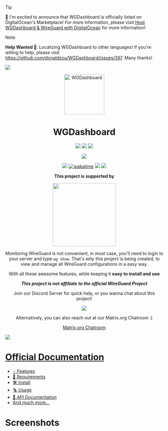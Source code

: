 > [!TIP]
> 🎉 I'm excited to announce that WGDashboard is officially listed on DigitalOcean's Marketplace! For more information, please visit [Host WGDashboard & WireGuard with DigitalOcean﻿](https://donaldzou.dev/WGDashboard-Documentation/host-wgdashboard-wireguard-with-digitalocean.html) for more information!

> [!NOTE]
> **Help Wanted 🎉**: Localizing WGDashboard to other languages! If you're willing to help, please visit https://github.com/donaldzou/WGDashboard/issues/397. Many thanks!

![](https://wgdashboard-resources.tor1.cdn.digitaloceanspaces.com/Posters/Banner.png)


<p align="center">
  <img alt="WGDashboard" src="https://wgdashboard-resources.tor1.cdn.digitaloceanspaces.com/Logos/Logo-2-Rounded-512x512.png" width="128">
</p>
<h1 align="center">WGDashboard</h1>
<p align="center">
    <img src="https://forthebadge.com/images/badges/made-with-python.svg">
    <img src="https://forthebadge.com/images/badges/made-with-javascript.svg">
    <img src="https://forthebadge.com/images/badges/license-mit.svg">
</p>
<p align="center">
    <img src="https://forthebadge.com/images/badges/built-with-love.svg">
</p>

<p align="center">
  <a href="https://github.com/donaldzou/wireguard-dashboard/releases/latest"><img src="https://img.shields.io/github/v/release/donaldzou/wireguard-dashboard"></a>
  <a href="https://wakatime.com/badge/github/donaldzou/WGDashboard"><img src="https://wakatime.com/badge/github/donaldzou/WGDashboard.svg" alt="wakatime"></a>
  <a href="https://hitscounter.dev"><img src="https://hitscounter.dev/api/hit?url=https%3A%2F%2Fgithub.com%2Fdonaldzou%2FWGDashboard&label=Visitor&icon=github&color=%230a58ca"></a>
  <img src="https://img.shields.io/docker/pulls/donaldzou/wgdashboard?logo=docker&label=Docker%20Image%20Pulls&labelColor=ffffff">
</p>
<p align="center"><b>This project is supported by</b></p>
<p align="center">
  <a href="https://m.do.co/c/a84cb9aac585">
    <img src="https://opensource.nyc3.cdn.digitaloceanspaces.com/attribution/assets/SVG/DO_Logo_horizontal_blue.svg" width="201px">
  </a>
</p>
<p align="center">Monitoring WireGuard is not convenient, in most case, you'll need to login to your server and type <code>wg show</code>. That's why this project is being created, to view and manage all WireGuard configurations in a easy way.</p>
<p align="center">With all these awesome features, while keeping it <b>easy to install and use</b></p>

<p align="center"><b><i>This project is not affiliate to the official WireGuard Project</i></b></p>


<p align="center">
  Join our Discord Server for quick help, or you wanna chat about this project!
</p>
<p align="center">
  <a align="center" href="https://discord.gg/72TwzjeuWm"><img src="https://img.shields.io/discord/1276818723637956628?labelColor=ffffff&style=for-the-badge&logo=discord&label=Discord"></a>
</p>
<p align="center">
  Alternatively, you can also reach out at our Matrix.org Chatroom :)
</p>
<p align="center">
  <a href="https://app.element.io/#/room/#wgd:matrix.org">Matrix.org Chatroom</a>
</p>

![](https://wgdashboard-resources.tor1.cdn.digitaloceanspaces.com/Posters/Banner.png)

# [Official Documentation](https://donaldzou.dev/WGDashboard-Documentations)

- [💡 Features](https://donaldzou.github.io/WGDashboard-Documentation/features.html)
- [📝 Requirements](https://donaldzou.github.io/WGDashboard-Documentation/requirements.html)
- [🛠 Install﻿](https://donaldzou.github.io/WGDashboard-Documentation/install.html)
- [🪜 Usage﻿](https://donaldzou.github.io/WGDashboard-Documentation/usage.html)
- [📖 API Documentation﻿](https://donaldzou.github.io/WGDashboard-Documentation/api-documentation.html)
- [And much more...](https://donaldzou.github.io/WGDashboard-Documentation/)

# Screenshots

<img src="https://wgdashboard-resources.tor1.cdn.digitaloceanspaces.com/Documentation%20Images/sign-in.png" alt=""/>
<img src="https://wgdashboard-resources.tor1.cdn.digitaloceanspaces.com/Documentation%20Images/cross-server.png" alt=""/>
<img src="https://wgdashboard-resources.tor1.cdn.digitaloceanspaces.com/Documentation%20Images/index.png" alt=""/>
<img src="https://wgdashboard-resources.tor1.cdn.digitaloceanspaces.com/Documentation%20Images/new-configuration.png" alt="" />
<img src="https://wgdashboard-resources.tor1.cdn.digitaloceanspaces.com/Documentation%20Images/settings.png" alt="" />
<img src="https://wgdashboard-resources.tor1.cdn.digitaloceanspaces.com/Documentation%20Images/light-dark.png" alt="" />
<img src="https://wgdashboard-resources.tor1.cdn.digitaloceanspaces.com/Documentation%20Images/configuration.png" alt=""/>
<img src="https://wgdashboard-resources.tor1.cdn.digitaloceanspaces.com/Documentation%20Images/add-peers.png" alt="" />
<img src="https://wgdashboard-resources.tor1.cdn.digitaloceanspaces.com/Documentation%20Images/ping.png" alt=""/>
<img src="https://wgdashboard-resources.tor1.cdn.digitaloceanspaces.com/Documentation%20Images/traceroute.png" alt=""/>
